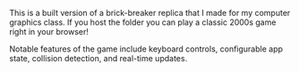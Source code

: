 This is a built version of a brick-breaker replica that I made for my computer graphics class. If you host the folder you can play a classic 2000s game right in your browser!

Notable features of the game include keyboard controls, configurable app state, collision detection, and real-time updates.
